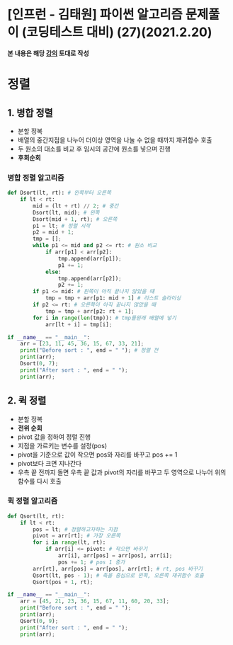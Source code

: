 # [인프런 - 김태원] 파이썬 알고리즘 문제풀이 (코딩테스트 대비) (27)(2021.2.20)



**본 내용은 해당 [강의](https://www.inflearn.com/course/파이썬-알고리즘-문제풀이-코딩테스트/dashboard) 토대로 작성**



# 정렬

## 1. 병합 정렬

* 분할 정복
* 배열의 중간지점을 나누어 더이상 영역을 나눌 수 없을 때까지 재귀함수 호출
* 두 원소의 대소를 비교 후 임시의 공간에 원소를 넣으며 진행
* **후회순회**

### 병합 정렬 알고리즘

```python
def Dsort(lt, rt): # 왼쪽부터 오른쪽
    if lt < rt:
        mid = (lt + rt) // 2; # 중간
        Dsort(lt, mid); # 왼쪽
        Dsort(mid + 1, rt); # 오른쪽
        p1 = lt; # 정렬 시작
        p2 = mid + 1;
        tmp = [];
        while p1 <= mid and p2 <= rt: # 원소 비교
            if arr[p1] < arr[p2]:
                tmp.append(arr[p1]);
                p1 += 1;
            else:
                tmp.append(arr[p2]);
                p2 += 1;
        if p1 <= mid: # 왼쪽이 아직 끝나지 않았을 떄
            tmp = tmp + arr[p1: mid + 1] # 리스트 슬라이싱
        if p2 <= rt: # 오른쪽이 아직 끝나지 않았을 때
            tmp = tmp + arr[p2: rt + 1];
        for i in range(len(tmp)): # tmp를원래 배열에 넣기
            arr[lt + i] = tmp[i];

if __name__ == "__main__":
    arr = [23, 11, 45, 36, 15, 67, 33, 21];
    print("Before sort : ", end = " "); # 정렬 전
    print(arr);
    Dsort(0, 7);
    print("After sort : ", end = " ");
    print(arr);
```



## 2. 퀵 정렬

* 분할 정복
* **전위 순회**
* pivot 값을 정하여 정렬 진행
* 지점을 가르키는 변수를 설정(pos)
* pivot을 기준으로 값이 작으면 pos와 자리를 바꾸고 pos += 1
* pivot보다 크면 지나간다
* 우측 끝 전까지 돌면 우측 끝 값과 pivot의 자리를 바꾸고 두 영역으로 나누어 위의 함수를 다시 호출



### 퀵 정렬 알고리즘

```python
def Qsort(lt, rt):
    if lt < rt:
        pos = lt; # 정렬하고자하는 지점
        pivot = arr[rt]; # 가장 오른쪽
        for i in range(lt, rt):
            if arr[i] <= pivot: # 작으면 바꾸기
                arr[i], arr[pos] = arr[pos], arr[i];
                pos += 1; # pos 1 증가
        arr[rt], arr[pos] = arr[pos], arr[rt]; # rt, pos 바꾸기
        Qsort(lt, pos - 1); # 축을 중심으로 왼쪽, 오른쪽 재귀함수 호출
        Qsort(pos + 1, rt);

if __name__ == "__main__":
    arr = [45, 21, 23, 36, 15, 67, 11, 60, 20, 33];
    print("Before sort : ", end = " ");
    print(arr);
    Qsort(0, 9);
    print("After sort : ", end = " ");
    print(arr);
```

